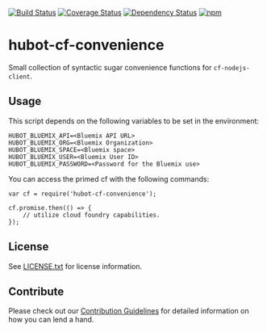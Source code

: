 [![Build Status](https://travis-ci.org/ibm-cloud-solutions/hubot-cf-convenience.svg?branch=master)](https://travis-ci.org/ibm-cloud-solutions/hubot-cf-convenience)
[![Coverage Status](https://coveralls.io/repos/github/ibm-cloud-solutions/hubot-cf-convenience/badge.svg?branch=master)](https://coveralls.io/github/ibm-cloud-solutions/hubot-cf-convenience?branch=master)
[![Dependency Status](https://dependencyci.com/github/ibm-cloud-solutions/hubot-cf-convenience/badge)](https://dependencyci.com/github/ibm-cloud-solutions/hubot-cf-convenience)
[![npm](https://img.shields.io/npm/v/hubot-cf-convenience.svg?maxAge=2592000)](https://www.npmjs.com/package/hubot-cf-convenience)

# hubot-cf-convenience

Small collection of syntactic sugar convenience functions for `cf-nodejs-client`.

## Usage

This script depends on the following variables to be set in the environment:
```
HUBOT_BLUEMIX_API=<Bluemix API URL>
HUBOT_BLUEMIX_ORG=<Bluemix Organization>
HUBOT_BLUEMIX_SPACE=<Bluemix space>
HUBOT_BLUEMIX_USER=<Bluemix User ID>
HUBOT_BLUEMIX_PASSWORD=<Password for the Bluemix use>
```
You can access the primed cf with the following commands:
```
var cf = require('hubot-cf-convenience');

cf.promise.then(() => {
	// utilize cloud foundry capabilities.
});
```

## License

See [LICENSE.txt](https://github.com/ibm-cloud-solutions/hubot-cf-convenience/blob/master/LICENSE.txt) for license information.

## Contribute

Please check out our [Contribution Guidelines](https://github.com/ibm-cloud-solutions/hubot-cf-convenience/blob/master/CONTRIBUTING.md) for detailed information on how you can lend a hand.
